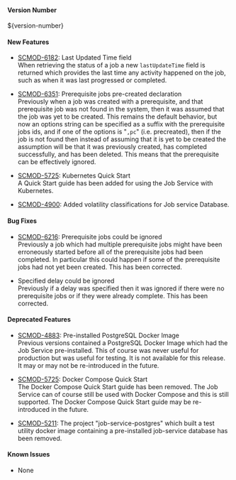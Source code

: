 #### Version Number
${version-number}

#### New Features
- [SCMOD-6182](https://portal.digitalsafe.net/browse/SCMOD-6182): Last Updated Time field  
	When retrieving the status of a job a new `lastUpdateTime` field is returned which provides the last time any activity happened on the job, such as when it was last progressed or completed.

- [SCMOD-6351](https://portal.digitalsafe.net/browse/SCMOD-6351): Prerequisite jobs pre-created declaration  
	Previously when a job was created with a prerequisite, and that prerequisite job was not found in the system, then it was assumed that the job was yet to be created.  This remains the default behavior, but now an options string can be specified as a suffix with the prerequisite jobs ids, and if one of the options is "`,pc`" (i.e. precreated), then if the job is not found then instead of assuming that it is yet to be created the assumption will be that it was previously created, has completed successfully, and has been deleted. This means that the prerequisite can be effectively ignored.

- [SCMOD-5725](https://portal.digitalsafe.net/browse/SCMOD-5725): Kubernetes Quick Start  
	A Quick Start guide has been added for using the Job Service with Kubernetes.

- [SCMOD-4900](https://portal.digitalsafe.net/browse/SCMOD-4900): Added volatility classifications for Job service Database.

#### Bug Fixes

- [SCMOD-6216](https://portal.digitalsafe.net/browse/SCMOD-6216): Prerequisite jobs could be ignored  
	Previously a job which had multiple prerequisite jobs might have been erroneously started before all of the prerequisite jobs had been completed.  In particular this could happen if some of the prerequisite jobs had not yet been created.  This has been corrected.

- Specified delay could be ignored  
	Previously if a delay was specified then it was ignored if there were no prerequisite jobs or if they were already complete.  This has been corrected.

#### Deprecated Features
- [SCMOD-4883](https://portal.digitalsafe.net/browse/SCMOD-4883): Pre-installed PostgreSQL Docker Image  
	Previous versions contained a PostgreSQL Docker Image which had the Job Service pre-installed.  This of course was never useful for production but was useful for testing.  It is not available for this release.  It may or may not be re-introduced in the future.

- [SCMOD-5725](https://portal.digitalsafe.net/browse/SCMOD-5725): Docker Compose Quick Start  
	The Docker Compose Quick Start guide has been removed.  The Job Service can of course still be used with Docker Compose and this is still supported.  The Docker Compose Quick Start guide may be re-introduced in the future.

- [SCMOD-5211](https://portal.digitalsafe.net/browse/SCMOD-5211): The project "job-service-postgres" which built a test utility docker image containing a pre-installed job-service database has been removed.

#### Known Issues
- None
